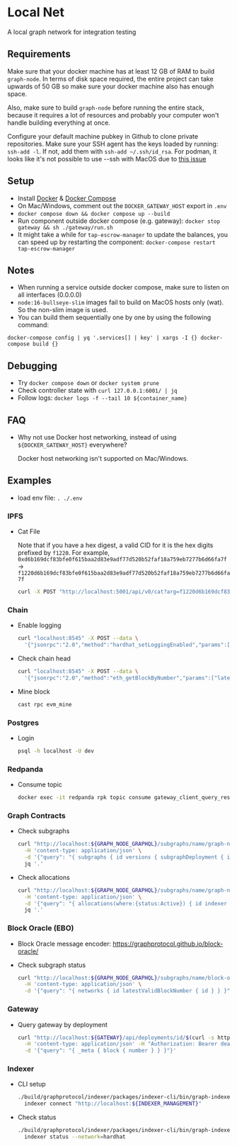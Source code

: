 # Local Net

A local graph network for integration testing

## Requirements

Make sure that your docker machine has at least 12 GB of RAM to build `graph-node`. In terms of disk space required, the entire project can take upwards of 50 GB so make sure your docker machine also has enough space.

Also, make sure to build `graph-node` before running the entire stack, because it requires a lot of resources and probably your computer won't handle building everything at once.

Configure your default machine pubkey in Github to clone private repositories. Make sure your SSH agent has the keys loaded by running: `ssh-add -l`. If not, add them with `ssh-add ~/.ssh/id_rsa`. 
For podman, it looks like it's not possible to use --ssh with MacOS due to [this issue](https://github.com/containers/podman/issues/14074)

## Setup

- Install [Docker](https://docs.docker.com/get-docker/) & [Docker Compose](https://docs.docker.com/compose/)
- On Mac/Windows, comment out the `DOCKER_GATEWAY_HOST` export in `.env`
- `docker compose down && docker compose up --build`
- Run component outside docker compose (e.g. gateway): `docker stop gateway && sh ./gateway/run.sh`
- It might take a while for `tap-escrow-manager` to update the balances, you can speed up by restarting the component: `docker-compose restart tap-escrow-manager`

## Notes

- When running a service outside docker compose, make sure to listen on all interfaces (0.0.0.0)
- `node:16-bullseye-slim` images fail to build on MacOS hosts only (wat). So the non-slim image is used.
- You can build them sequentially one by one by using the following command:
```
docker-compose config | yq '.services[] | key' | xargs -I {} docker-compose build {}
```

## Debugging

- Try `docker compose down` or `docker system prune`
- Check controller state with `curl 127.0.0.1:6001/ | jq`
- Follow logs: `docker logs -f --tail 10 ${container_name}`

## FAQ

- Why not use Docker host networking, instead of using `${DOCKER_GATEWAY_HOST}` everywhere?

  Docker host networking isn't supported on Mac/Windows.

## Examples

- load env file: `. ./.env`

### IPFS

- Cat File

  Note that if you have a hex digest, a valid CID for it is the hex digits prefixed by `f1220`. For example, `0xd6b169dcf83bfe0f615baa2d83e9adf77d520b52faf18a759eb7277b6d66fa7f` -> `f1220d6b169dcf83bfe0f615baa2d83e9adf77d520b52faf18a759eb7277b6d66fa7f`

  ```bash
  curl -X POST "http://localhost:5001/api/v0/cat?arg=f1220d6b169dcf83bfe0f615baa2d83e9adf77d520b52faf18a759eb7277b6d66fa7f"
  ```

### Chain

- Enable logging

  ```bash
  curl "localhost:8545" -X POST --data \
    '{"jsonrpc":"2.0","method":"hardhat_setLoggingEnabled","params":[true],"id":1}'
  ```

- Check chain head

  ```bash
  curl "localhost:8545" -X POST --data \
    '{"jsonrpc":"2.0","method":"eth_getBlockByNumber","params":["latest", false],"id":1}'
  ```

- Mine block

  ```bash
  cast rpc evm_mine
  ```

### Postgres

- Login

  ```bash
  psql -h localhost -U dev
  ```

### Redpanda

- Consume topic

  ```bash
  docker exec -it redpanda rpk topic consume gateway_client_query_results --brokers="localhost:9092"
  ```

### Graph Contracts

- Check subgraphs

  ```bash
  curl "http://localhost:${GRAPH_NODE_GRAPHQL}/subgraphs/name/graph-network" \
    -H 'content-type: application/json' \
    -d '{"query": "{ subgraphs { id versions { subgraphDeployment { ipfsHash } } } }"}' | \
    jq '.'
  ```

- Check allocations

  ```bash
  curl "http://localhost:${GRAPH_NODE_GRAPHQL}/subgraphs/name/graph-network" \
    -H 'content-type: application/json' \
    -d '{"query": "{ allocations(where:{status:Active}) { id indexer { url } } }"}' | \
    jq '.'
  ```

### Block Oracle (EBO)

- Block Oracle message encoder: https://graphprotocol.github.io/block-oracle/

- Check subgraph status

  ```bash
  curl "http://localhost:${GRAPH_NODE_GRAPHQL}/subgraphs/name/block-oracle" \
    -H 'content-type: application/json' \
    -d '{"query": "{ networks { id latestValidBlockNumber { id } } }"}'
  ```

### Gateway

- Query gateway by deployment

  ```bash
  curl "http://localhost:${GATEWAY}/api/deployments/id/$(curl -s http://localhost:${CONTROLLER}/block_oracle_subgraph)" \
    -H 'content-type: application/json' -H "Authorization: Bearer deadbeefdeadbeefdeadbeefdeadbeef" \
    -d '{"query": "{ _meta { block { number } } }"}'
  ```

### Indexer

- CLI setup

  ```bash
  ./build/graphprotocol/indexer/packages/indexer-cli/bin/graph-indexer \
    indexer connect "http://localhost:${INDEXER_MANAGEMENT}"
  ```

- Check status

  ```bash
  ./build/graphprotocol/indexer/packages/indexer-cli/bin/graph-indexer \
    indexer status --network=hardhat
  ```

